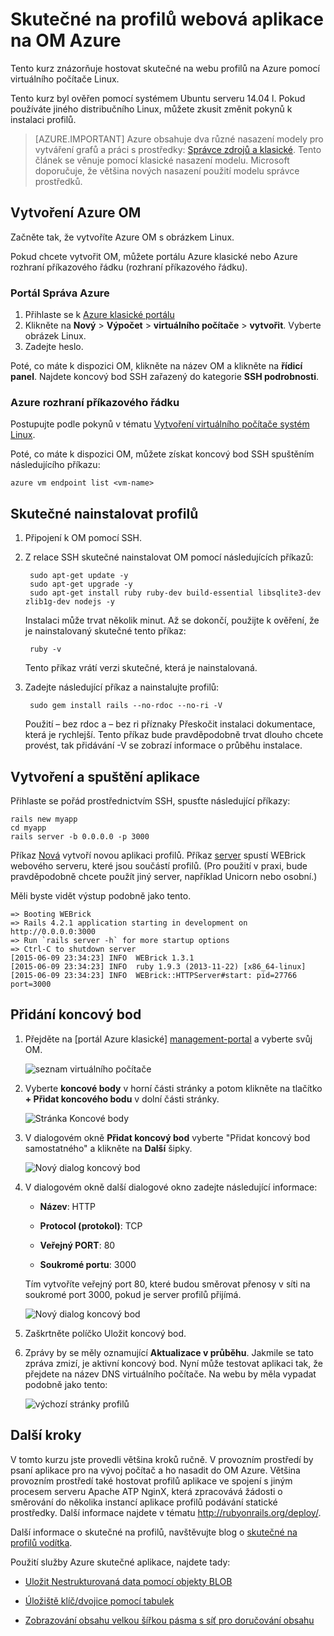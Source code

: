 <properties
    pageTitle="Hostovat skutečné na webu profilů na Linux OM | Microsoft Azure"
    description="Nastavte si a hostovat skutečné na webu profilů založené na Azure pomocí virtuálního počítače Linux."
    services="virtual-machines-linux"
    documentationCenter="ruby"
    authors="rmcmurray"
    manager="wpickett"
    editor=""
    tags="azure-service-management"/>

<tags
    ms.service="virtual-machines-linux"
    ms.workload="web"
    ms.tgt_pltfrm="vm-linux"
    ms.devlang="ruby"
    ms.topic="article"
    ms.date="08/11/2016"
    ms.author="robmcm"/>

# <a name="ruby-on-rails-web-application-on-an-azure-vm"></a>Skutečné na profilů webová aplikace na OM Azure

Tento kurz znázorňuje hostovat skutečné na webu profilů na Azure pomocí virtuálního počítače Linux.  

Tento kurz byl ověřen pomocí systémem Ubuntu serveru 14.04 l. Pokud používáte jiného distribučního Linux, můžete zkusit změnit pokynů k instalaci profilů.

> [AZURE.IMPORTANT] Azure obsahuje dva různé nasazení modely pro vytváření grafů a práci s prostředky: [Správce zdrojů a klasické](../../../resource-manager-deployment-model.md).  Tento článek se věnuje pomocí klasické nasazení modelu. Microsoft doporučuje, že většina nových nasazení použití modelu správce prostředků.

## <a name="create-an-azure-vm"></a>Vytvoření Azure OM

Začněte tak, že vytvoříte Azure OM s obrázkem Linux.

Pokud chcete vytvořit OM, můžete portálu Azure klasické nebo Azure rozhraní příkazového řádku (rozhraní příkazového řádku).

### <a name="azure-management-portal"></a>Portál Správa Azure

1. Přihlaste se k [Azure klasické portálu](http://manage.windowsazure.com)
2. Klikněte na **Nový** > **Výpočet** > **virtuálního počítače** > **vytvořit**. Vyberte obrázek Linux.
3. Zadejte heslo.

Poté, co máte k dispozici OM, klikněte na název OM a klikněte na **řídicí panel**. Najdete koncový bod SSH zařazený do kategorie **SSH podrobnosti**.

### <a name="azure-cli"></a>Azure rozhraní příkazového řádku

Postupujte podle pokynů v tématu [Vytvoření virtuálního počítače systém Linux][vm-instructions].

Poté, co máte k dispozici OM, můžete získat koncový bod SSH spuštěním následujícího příkazu:

    azure vm endpoint list <vm-name>  

## <a name="install-ruby-on-rails"></a>Skutečné nainstalovat profilů

1. Připojení k OM pomocí SSH.

2. Z relace SSH skutečné nainstalovat OM pomocí následujících příkazů:

        sudo apt-get update -y
        sudo apt-get upgrade -y
        sudo apt-get install ruby ruby-dev build-essential libsqlite3-dev zlib1g-dev nodejs -y

    Instalaci může trvat několik minut. Až se dokončí, použijte k ověření, že je nainstalovaný skutečné tento příkaz:

        ruby -v

    Tento příkaz vrátí verzi skutečné, která je nainstalovaná.

3. Zadejte následující příkaz a nainstalujte profilů:

        sudo gem install rails --no-rdoc --no-ri -V

    Použití – bez rdoc a – bez ri příznaky Přeskočit instalaci dokumentace, která je rychlejší.
    Tento příkaz bude pravděpodobně trvat dlouho chcete provést, tak přidávání -V se zobrazí informace o průběhu instalace.

## <a name="create-and-run-an-app"></a>Vytvoření a spuštění aplikace

Přihlaste se pořád prostřednictvím SSH, spusťte následující příkazy:

    rails new myapp
    cd myapp
    rails server -b 0.0.0.0 -p 3000

Příkaz [Nová](http://guides.rubyonrails.org/command_line.html#rails-new) vytvoří novou aplikaci profilů. Příkaz [server](http://guides.rubyonrails.org/command_line.html#rails-server) spustí WEBrick webového serveru, které jsou součástí profilů. (Pro použití v praxi, bude pravděpodobně chcete použít jiný server, například Unicorn nebo osobní.)

Měli byste vidět výstup podobně jako tento.

    => Booting WEBrick
    => Rails 4.2.1 application starting in development on http://0.0.0.0:3000
    => Run `rails server -h` for more startup options
    => Ctrl-C to shutdown server
    [2015-06-09 23:34:23] INFO  WEBrick 1.3.1
    [2015-06-09 23:34:23] INFO  ruby 1.9.3 (2013-11-22) [x86_64-linux]
    [2015-06-09 23:34:23] INFO  WEBrick::HTTPServer#start: pid=27766 port=3000

## <a name="add-an-endpoint"></a>Přidání koncový bod

1. Přejděte na [portál Azure klasické] [ management-portal] a vyberte svůj OM.

    ![seznam virtuálního počítače][vmlist]

2. Vyberte **koncové body** v horní části stránky a potom klikněte na tlačítko **+ Přidat koncového bodu** v dolní části stránky.

    ![Stránka Koncové body][endpoints]

3. V dialogovém okně **Přidat koncový bod** vyberte "Přidat koncový bod samostatného" a klikněte na **Další** šipky.

    ![Nový dialog koncový bod][new-endpoint1]

3. V dialogovém okně další dialogové okno zadejte následující informace:

    * **Název**: HTTP

    * **Protocol (protokol)**: TCP

    * **Veřejný PORT**: 80

    * **Soukromé portu**: 3000

    Tím vytvoříte veřejný port 80, které budou směrovat přenosy v síti na soukromé port 3000, pokud je server profilů přijímá.

    ![Nový dialog koncový bod][new-endpoint]

4. Zaškrtněte políčko Uložit koncový bod.

5. Zprávy by se měly oznamující **Aktualizace v průběhu**. Jakmile se tato zpráva zmizí, je aktivní koncový bod. Nyní může testovat aplikaci tak, že přejdete na název DNS virtuálního počítače. Na webu by měla vypadat podobně jako tento:

    ![výchozí stránky profilů][default-rails-cloud]

## <a name="next-steps"></a>Další kroky

V tomto kurzu jste provedli většina kroků ručně. V provozním prostředí by psaní aplikace pro na vývoj počítač a ho nasadit do OM Azure. Většina provozním prostředí také hostovat profilů aplikace ve spojení s jiným procesem serveru Apache ATP NginX, která zpracovává žádosti o směrování do několika instancí aplikace profilů podávání statické prostředky. Další informace najdete v tématu http://rubyonrails.org/deploy/.

Další informace o skutečné na profilů, navštěvujte blog o [skutečné na profilů vodítka][rails-guides].

Použití služby Azure skutečné aplikace, najdete tady:

* [Uložit Nestrukturovaná data pomocí objekty BLOB][blobs]

* [Úložiště klíč/dvojice pomocí tabulek][tables]

* [Zobrazování obsahu velkou šířkou pásma s síť pro doručování obsahu][cdn-howto]

<!-- WA.com links -->
[blobs]: ../../../storage/storage-ruby-how-to-use-blob-storage.md
[cdn-howto]: https://azure.microsoft.com/develop/ruby/app-services/
[management-portal]: https://manage.windowsazure.com/
[tables]: ../../../storage/storage-ruby-how-to-use-table-storage.md
[vm-instructions]: ../../virtual-machines-linux-classic-createportal.md

<!-- External Links -->
[rails-guides]: http://guides.rubyonrails.org/
[sqlite3]: http://www.sqlite.org/

<!-- Images -->

[default-rails-cloud]: ./media/virtual-machines-linux-classic-ruby-rails-web-app/basicrailscloud.png
[vmlist]: ./media/virtual-machines-linux-classic-ruby-rails-web-app/vmlist.png
[endpoints]: ./media/virtual-machines-linux-classic-ruby-rails-web-app/endpoints.png
[new-endpoint]: ./media/virtual-machines-linux-classic-ruby-rails-web-app/newendpoint.png
[new-endpoint1]: ./media/virtual-machines-linux-classic-ruby-rails-web-app/newendpoint1.png
